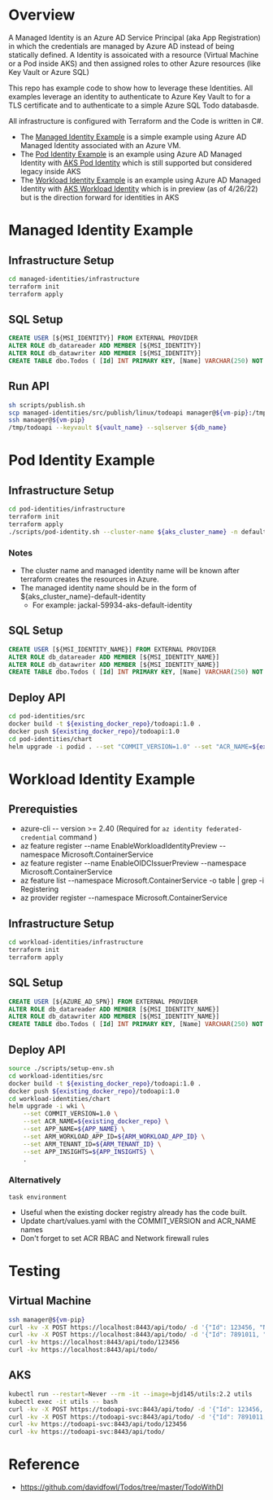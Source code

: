 # Overview 

A Managed Identity is an Azure AD Service Principal (aka App Registration) in which the credentials are managed by Azure AD instead of being statically defined.  A Identity is assoicated with a resource (Virtual Machine or a Pod inside AKS) and then assigned roles to other Azure resources (like Key Vault or Azure SQL)

This repo has example code to show how to leverage these Identities. All examples leverage an identity to authenticate to Azure Key Vault to for a TLS certificate and to authenticate to a simple Azure SQL Todo databasde.

All infrastructure is configured with Terraform and the Code is written in C#.

* The [Managed Identity Example](#managed-identity-example) is a simple example using Azure AD Managed Identity associated with an Azure VM.
* The [Pod Identity Example](#pod-identity-example) is an example using Azure AD Managed Identity with [AKS Pod Identity](https://docs.microsoft.com/en-us/azure/aks/use-azure-ad-pod-identity) which is still supported but considered legacy inside AKS
* The [Workload Identity Example](#workload-identity-example) is an example using Azure AD Managed Identity with [AKS Workload Identity](https://azure.github.io/azure-workload-identity/docs/introduction.html) which is in preview (as of 4/26/22) but is the direction forward for identities in AKS

# Managed Identity Example
## Infrastructure Setup
```bash
cd managed-identities/infrastructure
terraform init
terraform apply
```

## SQL Setup
```sql
CREATE USER [${MSI_IDENTITY}] FROM EXTERNAL PROVIDER
ALTER ROLE db_datareader ADD MEMBER [${MSI_IDENTITY}]
ALTER ROLE db_datawriter ADD MEMBER [${MSI_IDENTITY}]
CREATE TABLE dbo.Todos ( [Id] INT PRIMARY KEY, [Name] VARCHAR(250) NOT NULL, [IsComplete] BIT);
```

## Run API
```bash
sh scripts/publish.sh
scp managed-identities/src/publish/linux/todoapi manager@${vm-pip}:/tmp/
ssh manager@${vm-pip}
/tmp/todoapi --keyvault ${vault_name} --sqlserver ${db_name}
```

# Pod Identity Example
## Infrastructure Setup
```bash
cd pod-identities/infrastructure
terraform init
terraform apply
./scripts/pod-identity.sh --cluster-name ${aks_cluster_name} -n default -i ${managed_identity_name}
```
### Notes
* The cluster name and managed identity name will be known after terraform creates the resources in Azure.
* The managed identity name should be in the form of ${aks_cluster_name}-default-identity
    * For example: jackal-59934-aks-default-identity

## SQL Setup
```sql
CREATE USER [${MSI_IDENTITY_NAME}] FROM EXTERNAL PROVIDER
ALTER ROLE db_datareader ADD MEMBER [${MSI_IDENTITY_NAME}]
ALTER ROLE db_datawriter ADD MEMBER [${MSI_IDENTITY_NAME}]
CREATE TABLE dbo.Todos ( [Id] INT PRIMARY KEY, [Name] VARCHAR(250) NOT NULL, [IsComplete] BIT);
```

## Deploy API
```bash
cd pod-identities/src
docker build -t ${existing_docker_repo}/todoapi:1.0 .
docker push ${existing_docker_repo}/todoapi:1.0
cd pod-identities/chart
helm upgrade -i podid . --set "COMMIT_VERSION=1.0" --set "ACR_NAME=${existing_docker_repo}" --set "APP_NAME=${app_name_from_terraform}" --set "MSI_SELECTOR=${managed_identity_name}"
```

# Workload Identity Example
## Prerequisties 
* azure-cli -- version >= 2.40 (Required for `az identity federated-credential` command )
* az feature register --name EnableWorkloadIdentityPreview --namespace Microsoft.ContainerService
* az feature register --name EnableOIDCIssuerPreview --namespace Microsoft.ContainerService
* az feature list --namespace Microsoft.ContainerService -o table | grep -i Registering
* az provider register --namespace Microsoft.ContainerService

## Infrastructure Setup
```bash
cd workload-identities/infrastructure
terraform init
terraform apply
```

## SQL Setup
```sql
CREATE USER [${AZURE_AD_SPN}] FROM EXTERNAL PROVIDER
ALTER ROLE db_datareader ADD MEMBER [${MSI_IDENTITY_NAME}]
ALTER ROLE db_datawriter ADD MEMBER [${MSI_IDENTITY_NAME}]
CREATE TABLE dbo.Todos ( [Id] INT PRIMARY KEY, [Name] VARCHAR(250) NOT NULL, [IsComplete] BIT);
```

## Deploy API
```bash
source ./scripts/setup-env.sh
cd workload-identities/src
docker build -t ${existing_docker_repo}/todoapi:1.0 .
docker push ${existing_docker_repo}/todoapi:1.0
cd workload-identities/chart
helm upgrade -i wki \
    --set COMMIT_VERSION=1.0 \
    --set ACR_NAME=${existing_docker_repo} \
    --set APP_NAME=${APP_NAME} \
    --set ARM_WORKLOAD_APP_ID=${ARM_WORKLOAD_APP_ID} \
    --set ARM_TENANT_ID=${ARM_TENANT_ID} \
    --set APP_INSIGHTS=${APP_INSIGHTS} \
    .
```

### Alternatively
```
task environment
```
* Useful when the existing docker registry already has the code built.
* Update chart/values.yaml with the COMMIT_VERSION and ACR_NAME names
* Don't forget to set ACR RBAC and Network firewall rules

# Testing
## Virtual Machine 
```bash
ssh manager@${vm-pip}
curl -kv -X POST https://localhost:8443/api/todo/ -d '{"Id": 123456, "Name": "Take out trash"}' -H "Content-Type: application/json"
curl -kv -X POST https://localhost:8443/api/todo/ -d '{"Id": 7891011, "Name": "Clean your bathroom"}' -H "Content-Type: application/json"
curl -kv https://localhost:8443/api/todo/123456
curl -kv https://localhost:8443/api/todo/
```
## AKS
```bash
kubectl run --restart=Never --rm -it --image=bjd145/utils:2.2 utils
kubectl exec -it utils -- bash
curl -kv -X POST https://todoapi-svc:8443/api/todo/ -d '{"Id": 123456, "Name": "Take out trash"}' -H "Content-Type: application/json"
curl -kv -X POST https://todoapi-svc:8443/api/todo/ -d '{"Id": 7891011, "Name": "Clean your bathroom"}' -H "Content-Type: application/json"
curl -kv https://todoapi-svc:8443/api/todo/123456
curl -kv https://todoapi-svc:8443/api/todo/
```

# Reference 
* https://github.com/davidfowl/Todos/tree/master/TodoWithDI

